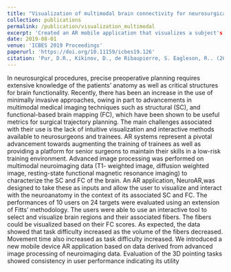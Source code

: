```yaml
---
title: "Visualization of multimodal brain connectivity for neurosurgical planning using handheld device augmented reality"
collection: publications
permalink: /publication/visualization_multimodal
excerpt: 'Created an AR mobile application that visualizes a subject's structural and functional neuroantomy which allows for user interaction.'
date: 2019-08-01
venue: 'ICBES 2019 Proceedings'
paperurl: 'https://doi.org/10.11159/icbes19.126'
citation: 'Pur, D.R., Kikinov, D., de Ribaupierre, S. Eagleson, R.. (2019). &quot;Visualization of multimodal brain connectivity for neurosurgical planning using handheld device augmented reality.&quot; <i>ICBES 2019 Proceedings</i>. 1(1).'
---
```


In neurosurgical procedures, precise preoperative planning requires extensive knowledge of the patients’ anatomy as well as critical structures for brain functionality. Recently, there has been an increase in the use of minimally invasive approaches, owing in part to advancements in multimodal medical imaging techniques such as structural (SC), and functional-based brain mapping (FC), which have been shown to be useful metrics for surgical trajectory planning. The main challenges associated with their use is the lack of intuitive visualization and interactive methods available to neurosurgeons and trainees. AR systems represent a pivotal advancement towards augmenting the training of trainees as well as providing a platform for senior surgeons to maintain their skills in a low-risk training environment. Advanced image processing was performed on multimodal neuroimaging data (T1- weighted image, diffusion weighted image, resting-state functional magnetic resonance imaging) to characterize the SC and FC of the brain. An AR application, NeuroAR,was designed to take these as inputs and allow the user to visualize and interact with the neuroanatomy in the context of its associated
SC and FC. The performances of 10 users on 24 targets were evaluated using an extension of Fitts’ methodology. The users were able to use an interactive tool to select and visualize brain regions and their associated fibers. The fibers could be visualized based on their FC
scores. As expected, the data showed that task difficulty increased as the volume of the fibers decreased. Movement time also increased as task difficulty increased. We introduced a new mobile device AR application based on data derived from advanced image processing of neuroimaging data. Evaluation of the 3D pointing tasks showed consistency in user performance indicating its utility